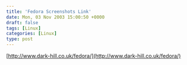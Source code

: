 ```yaml
---
title: 'Fedora Screenshots Link'
date: Mon, 03 Nov 2003 15:00:50 +0000
draft: false
tags: [Linux]
categories: [Linux]
type: post
---
```


[http://www.dark-hill.co.uk/fedora/](http://www.dark-hill.co.uk/fedora/)